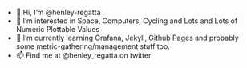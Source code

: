 - 👋 Hi, I’m @henley-regatta
- 👀 I’m interested in Space, Computers, Cycling and Lots and Lots of Numeric Plottable Values
- 🌱 I’m currently learning Grafana, Jekyll, Github Pages and probably some metric-gathering/management stuff too.
- 📫 Find me at @henley_regatta on twitter

<!---
henley-regatta/henley-regatta is a ✨ special ✨ repository because its `README.md` (this file) appears on your GitHub profile.
You can click the Preview link to take a look at your changes.
--->
